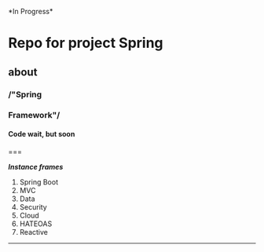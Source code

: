 
\*In Progress\*
# Repo for project Spring
## about
### /"Spring
### Framework"/
#### Code wait, but soon

===

***Instance frames***
1. Spring Boot
2. MVC
3. Data
4. Security
7. Cloud
8. HATEOAS
9. Reactive 




---
### []()
~~~
